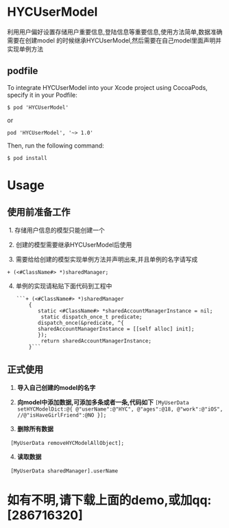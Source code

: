 # HYCUserModel
利用用户偏好设置存储用户重要信息,登陆信息等重要信息,使用方法简单,数据准确
需要在创建model 的时候继承HYCUserModel,然后需要在自己model里面声明并实现单例方法
## podfile
To integrate HYCUserModel into your Xcode project using CocoaPods, specify it in your Podfile:

`$ pod 'HYCUserModel'`

or

`pod 'HYCUserModel', '~> 1.0'`

Then, run the following command:

`$ pod install`

# Usage
## 使用前准备工作

  1. 存储用户信息的模型只能创建一个
  
  2. 创建的模型需要继承HYCUserModel后使用
  
  3. 需要给给创建的模型实现单例方法并声明出来,并且单例的名字请写成
  
`+ (<#ClassName#> *)sharedManager;`

  
  4. 单例的实现请粘贴下面代码到工程中
       
       ```+ (<#ClassName#> *)sharedManager
           {
              static <#ClassName#> *sharedAccountManagerInstance = nil;
               static dispatch_once_t predicate;
              dispatch_once(&predicate, ^{
              sharedAccountManagerInstance = [[self alloc] init];
              });
               return sharedAccountManagerInstance;
           }```
        

## 正式使用

1. __导入自己创建的model的名字__
2. __向model中添加数据,可添加多条或者一条,代码如下__
`
   [MyUserData setHYCModelDict:@{
                                  @"userName":@"HYC",
                                  @"ages":@18,
                                  @"work":@"iOS",
                                  //@"isHaveGirlFriend":@NO
                                  }];
`
   
3. __删除所有数据__

   `[MyUserData removeHYCModelAllObject];`
   
4. __读取数据__

   `[MyUserData sharedManager].userName`
   
# 如有不明,请下载上面的demo,或加qq:[286716320]
